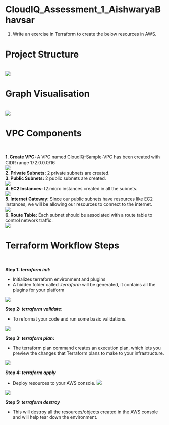 # CloudIQ_Assessment_1_AishwaryaBhavsar
1. Write an exercise in Terraform to create the below resources in AWS.

<h1>Project Structure</h1><br>
<img src = "images/tree.png"><br>

<h1>Graph Visualisation</h1><br>
<img src = "images/graph1.png"><br>


<h1>VPC Components</h1><br>

**1. Create VPC:** A VPC named CloudIQ-Sample-VPC has been created with CIDR range 172.0.0.0/16<br>
<img src = "images/VPC Created.png"><br>
**2. Private Subnets:** 2 private subnets are created.<br>
**3. Public Subnets:** 2 public subnets are created.<br>
<img src = "images/4 subnets.png"><br>
**4. EC2 Instances:** t2.micro instances created in all the subnets.<br>
<img src = "images/spin EC2 .png"><br>
**5. Internet Gateway:** Since our public subnets have resources like EC2 instances, we will be allowing our resources to connect to the internet.<br>
<img src = "images/Internet Gateway.png"><br>
**6. Route Table:** Each subnet should be associated with a route table to control network traffic.<br>
<img src = "images/Route Table.png"><br>

<h1>Terraform Workflow Steps</h1><br>

**Step 1: _terraform init_:** 
* Initializes terraform environment and plugins<br>
* A hidden folder called _.terraform_ will be generated, it contains all the plugins for your platform<br>
<img src = "images/terraform init.png">

**Step 2: _terraform validate_:**
* To reformat your code and run some basic validations.<br>
<img src = "images/terraform validate.png">

**Step 3: _terraform plan_:**
* The terraform plan command creates an execution plan, which lets you preview the changes that Terraform plans to make to your infrastructure.<br>
<img src = "images/terraform plan.png">

**Step 4: _terraform apply_** 
* Deploy resources to your AWS console.
<img src = "images/terraform apply.png"><br>
<img src = "images/plan and apply.png">

**Step 5: _terraform destroy_**
* This will destroy all the resources/objects created in the AWS console and will help tear down the environment.

